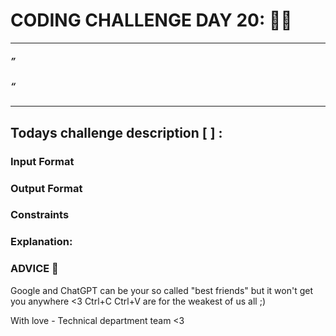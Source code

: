 # CODING CHALLENGE DAY 20: 🌙✨

---

##### ”

##### “ 

---

##

## Todays challenge description [  ] :



### Input Format

    

### Output Format


### Constraints




### Explanation:


### ADVICE 💖

Google and ChatGPT can be your so called "best friends" but it won't get you anywhere <3 Ctrl+C Ctrl+V are for the weakest of us all ;)

With love - Technical department team <3
